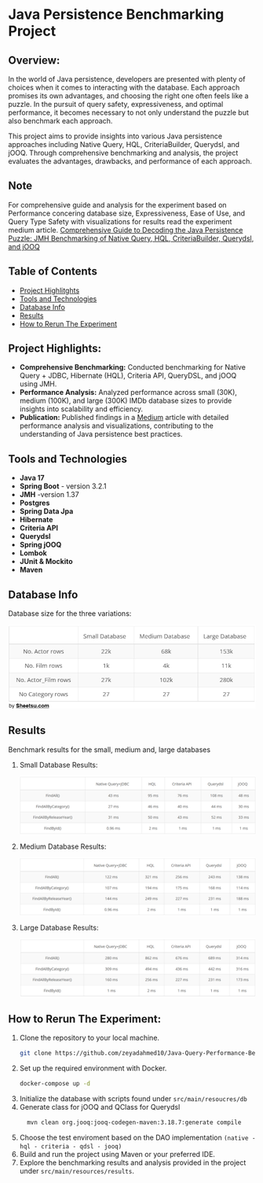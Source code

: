 # Java Persistence Benchmarking Project

## Overview:
In the world of Java persistence, developers are presented with plenty of choices when it comes to interacting with the database. Each approach promises its own advantages, and choosing the right one often feels like a puzzle. In the pursuit of query safety, expressiveness, and optimal performance, it becomes necessary to not only understand the puzzle but also benchmark each approach.

This project aims to provide insights into various Java persistence approaches including Native Query, HQL, CriteriaBuilder, Querydsl, and jOOQ. Through comprehensive benchmarking and analysis, the project evaluates the advantages, drawbacks, and performance of each approach.
## Note
For comprehensive guide and analysis for the experiment based on Performance concering database size, Expressiveness, Ease of Use, and Query Type Safety with visualizations for results read the experiment medium article.
[Comprehensive Guide to Decoding the Java Persistence Puzzle: JMH Benchmarking of Native Query, HQL, CriteriaBuilder, Querydsl, and jOOQ](https://medium.com/@zeyadahmedcs/comprehensive-guide-to-decoding-the-java-persistence-puzzle-jmh-benchmarking-of-native-query-hql-108fd7220c54)
## Table of Contents
- [Project Highlitghts](#project-highlights)
- [Tools and Technologies](#tools-and-technologies)
- [Database Info](#database-info)
- [Results](#results)
- [How to Rerun The Experiment](#how-to-rerun-the-experiment)
## Project Highlights:
- **Comprehensive Benchmarking:** Conducted benchmarking for Native Query + JDBC, Hibernate (HQL), Criteria API, QueryDSL, and jOOQ using JMH.
- **Performance Analysis:** Analyzed performance across small (30K), medium (100K), and large (300K) IMDb database sizes to provide insights into scalability and efficiency.
- **Publication:** Published findings in a [Medium](https://medium.com/@zeyadahmedcs/comprehensive-guide-to-decoding-the-java-persistence-puzzle-jmh-benchmarking-of-native-query-hql-108fd7220c54) article with detailed performance analysis and visualizations, contributing to the understanding of Java persistence best practices.
## Tools and Technologies
- **Java 17**
- **Spring Boot** - version 3.2.1
- **JMH** -version 1.37
- **Postgres**
- **Spring Data Jpa**
- **Hibernate**
- **Criteria API**
- **Querydsl**
- **Spring jOOQ**
- **Lombok**
- **JUnit & Mockito**
- **Maven**
## Database Info
Database size for the three variations:

![micro](https://github.com/zeyadahmed10/Java-Query-Performance-Benchmark/blob/master/database%20size.png)
## Results
Benchmark results for the small, medium and, large databases
1. Small Database Results:

   ![micro](https://github.com/zeyadahmed10/Java-Query-Performance-Benchmark/blob/master/smallResult.png)

2. Medium Database Results:

   ![micro](https://github.com/zeyadahmed10/Java-Query-Performance-Benchmark/blob/master/mediumRes.png)

3. Large Database Results:

   ![micro](https://github.com/zeyadahmed10/Java-Query-Performance-Benchmark/blob/master/largeRes.png)
   
## How to Rerun The Experiment:
1. Clone the repository to your local machine.
   ```bash
   git clone https://github.com/zeyadahmed10/Java-Query-Performance-Benchmark.git
   
2. Set up the required environment with Docker.
   ```bash
   docker-compose up -d
3. Initialize the database with scripts found under `src/main/resoucres/db`
4. Generate class for jOOQ and QClass for Querydsl
    ```bash
      mvn clean org.jooq:jooq-codegen-maven:3.18.7:generate compile

5. Choose the test enviroment based on the DAO implementation `(native - hql - criteria - qdsl - jooq)`   
6. Build and run the project using Maven or your preferred IDE.
7. Explore the benchmarking results and analysis provided in the project under `src/main/resources/results`.

